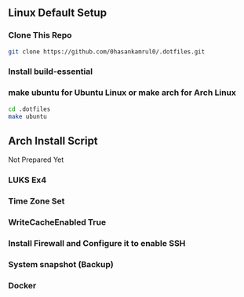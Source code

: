 ## Linux Default Setup
### Clone This Repo
```bash
git clone https://github.com/0hasankamrul0/.dotfiles.git
```
### Install build-essential
### make ubuntu for Ubuntu Linux or make arch for Arch Linux
```bash
cd .dotfiles
make ubuntu
```

## Arch Install Script
Not Prepared Yet

### LUKS Ex4
### Time Zone Set
### WriteCacheEnabled True
### Install Firewall and Configure it to enable SSH
### System snapshot (Backup)
### Docker
